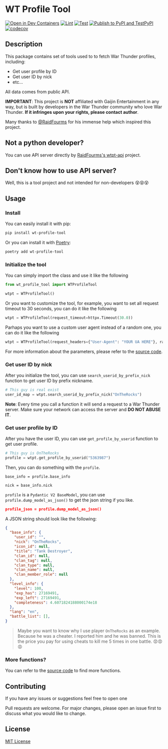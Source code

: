 # WT Profile Tool

[![Open in Dev Containers](https://img.shields.io/static/v1?label=Dev%20Containers&message=Open&color=blue&logo=visualstudiocode)](https://vscode.dev/redirect?url=vscode://ms-vscode-remote.remote-containers/cloneInVolume?url=https://github.com/axiangcoding/wt-profile-tool)
[![Lint](https://github.com/axiangcoding/wt-profile-tool/actions/workflows/lint.yml/badge.svg)](https://github.com/axiangcoding/wt-profile-tool/actions/workflows/lint.yml)
[![Test](https://github.com/axiangcoding/wt-profile-tool/actions/workflows/test.yml/badge.svg)](https://github.com/axiangcoding/wt-profile-tool/actions/workflows/test.yml)
[![Publish to PyPI and TestPyPI](https://github.com/axiangcoding/wt-profile-tool/actions/workflows/release.yml/badge.svg)](https://github.com/axiangcoding/wt-profile-tool/actions/workflows/release.yml)
[![codecov](https://codecov.io/gh/axiangcoding/wt-profile-tool/graph/badge.svg?token=03RR71KMBF)](https://codecov.io/gh/axiangcoding/wt-profile-tool)

## Description

This package contains set of tools used to to fetch War Thunder profiles, including:

- Get user profile by ID
- Get user ID by nick
- etc...

All data comes from public API.

**IMPORTANT**: This project is **NOT** affiliated with Gaijin Entertainment in any way, but is built by developers in the War Thunder community who love War Thunder. **If it infringes upon your rights, please contact author**.

Many thanks to [@RaidFourms](https://github.com/RaidFourms) for his immense help which inspired this project.

## Not a python developer?

You can use API server directly by [RaidFourms's wtpt-api](https://github.com/RaidFourms/wtpt-api) project.

## Don't know how to use API server?

Well, this is a tool project and not intended for non-developers 😵😵😵

## Usage

### Install

You can easily install it with pip:

```bash
pip install wt-profile-tool
```

Or you can install it with [Poetry](https://python-poetry.org/):

```bash
poetry add wt-profile-tool
```

### Initialize the tool

You can simply import the class and use it like the following

```python
from wt_profile_tool import WTProfileTool

wtpt = WTProfileTool()
```

Or you want to customize the tool, for example, you want to set all request timeout to 30 seconds, you can do it like the following

```python
wtpt = WTProfileTool(request_timeout=httpx.Timeout(30.0))
```

Parhaps you want to use a custom user agent instead of a random one, you can do it like the following

```python
wtpt = WTProfileTool(request_headers={"User-Agent": "YOUR UA HERE"}, random_ua=False,)
```

For more information about the parameters, please refer to the [source code](./wt_profile_tool/main.py).

### Get user ID by nick

After you initialize the tool, you can use `search_userid_by_prefix_nick` function to get user ID by prefix nickname.

```python
# This guy is real exist
user_id_map = wtpt.search_userid_by_prefix_nick("OnTheRocks")
```

**Note**: Every time you call a function it will send a request to a War Thunder server. Make sure your network can access the server and **DO NOT ABUSE IT**.

### Get user profile by ID

After you have the user ID, you can use `get_profile_by_userid` function to get user profile.

```python
# This guy is OnTheRocks
profile = wtpt.get_profile_by_userid("5363987")
```

Then, you can do something with the `profile`.

```
base_info = profile.base_info

nick = base_info.nick
```

`profile` is a `Pydantic V2 BaseModel`, you can use `profile.dump_model_as_json()` to get the json string if you like.

```json
profile_json = profile.dump_model_as_json()
```

A JSON string should look like the following:

```json
{
  "base_info": {
    "user_id": "",
    "nick": "OnTheRocks",
    "icon_id": null,
    "title": "Tank Destroyer",
    "clan_id": null,
    "clan_tag": null,
    "clan_type": null,
    "clan_name": null,
    "clan_member_role": null
  },
  "level_info": {
    "level": 100,
    "exp_has": 27169491,
    "exp_left": 27169491,
    "completeness": 4.6071824188000174e18
  },
  "lang": "en",
  "battle_list": [],
}
```

> Maybe you want to know why I use player `OnTheRocks` as an example. Because he was a cheater. I reported him and he was banned. This is the price you pay for using cheats to kill me 5 times in one battle. 😡😡😡

### More functions?

You can refer to the [source code](./wt_profile_tool/main.py) to find more functions.

## Contributing

If you have any issues or suggestions feel free to open one

Pull requests are welcome. For major changes, please open an issue first to discuss what you would like to change.

## License

[MIT License](./LICENSE)
